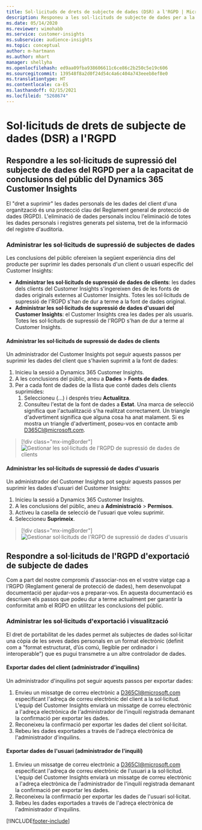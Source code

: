 ```yaml
---
title: Sol·licituds de drets de subjecte de dades (DSR) a l'RGPD | MicrosoftDocs
description: Responeu a les sol·licituds de subjecte de dades per a la capacitat de conclusions del públic del Dynamics 365 Customer Insights.
ms.date: 05/14/2020
ms.reviewer: wimohabb
ms.service: customer-insights
ms.subservice: audience-insights
ms.topic: conceptual
author: m-hartmann
ms.author: mhart
manager: shellyha
ms.openlocfilehash: ed9aa09fba938606611c6ce86c2b250c5e19c606
ms.sourcegitcommit: 139548f8a2d0f24d54c4a6c404a743eeeb8ef8e0
ms.translationtype: HT
ms.contentlocale: ca-ES
ms.lasthandoff: 02/15/2021
ms.locfileid: "5268674"
---
```

# <a name="data-subject-rights-dsr-requests-under-gdpr"></a>Sol·licituds de drets de subjecte de dades (DSR) a l'RGPD

## <a name="responding-to-gdpr-data-subject-delete-requests-for-dynamics-365-customer-insights-audience-insights-capability"></a>Respondre a les sol·licituds de supressió del subjecte de dades del RGPD per a la capacitat de conclusions del públic del Dynamics 365 Customer Insights

El "dret a suprimir" les dades personals de les dades del client d'una organització és una protecció clau del Reglament general de protecció de dades (RGPD). L'eliminació de dades personals inclou l'eliminació de totes les dades personals i registres generats pel sistema, tret de la informació del registre d'auditoria.

### <a name="manage-data-subject-delete-requests"></a>Administrar les sol·licituds de supressió de subjectes de dades

Les conclusions del públic ofereixen la següent experiència dins del producte per suprimir les dades personals d'un client o usuari específic del Customer Insights:

- **Administrar les sol·licituds de supressió de dades de clients**: les dades dels clients del Customer Insights s'ingereixen des de les fonts de dades originals externes al Customer Insights. Totes les sol·licituds de supressió de l'RGPD s'han de dur a terme a la font de dades original.
- **Administrar les sol·licituds de supressió de dades d'usuari del Customer Insights**: el Customer Insights crea les dades per als usuaris. Totes les sol·licituds de supressió de l'RGPD s'han de dur a terme al Customer Insights.

#### <a name="manage-delete-requests-for-customer-data"></a>Administrar les sol·licituds de supressió de dades de clients

Un administrador del Customer Insights pot seguir aquests passos per suprimir les dades del client que s'havien suprimit a la font de dades:

1. Inicieu la sessió a Dynamics 365 Customer Insights.
2. A les conclusions del públic, aneu a **Dades** > **Fonts de dades**.
3. Per a cada font de dades de la llista que conté dades dels clients suprimides:
   1. Seleccioneu (...) i després trieu **Actualitza**.
   2. Consulteu l'estat de la font de dades a **Estat**. Una marca de selecció significa que l'actualització s'ha realitzat correctament. Un triangle d'advertiment significa que alguna cosa ha anat malament. Si es mostra un triangle d'advertiment, poseu-vos en contacte amb D365CI@microsoft.com.

> [!div class="mx-imgBorder"]
> ![Gestionar les sol·licituds de l'RGPD de supressió de dades de clients](media/gdpr-data-sources.png "Gestionar les sol·licituds de l'RGPD de supressió de dades de clients")

#### <a name="manage-delete-requests-for-user-data"></a>Administrar les sol·licituds de supressió de dades d'usuaris

Un administrador del Customer Insights pot seguir aquests passos per suprimir les dades d'usuari del Customer Insights:

1. Inicieu la sessió a Dynamics 365 Customer Insights.
2. A les conclusions del públic, aneu a **Administració** > **Permisos**.
3. Activeu la casella de selecció de l'usuari que voleu suprimir.
4. Seleccioneu **Suprimeix**.

> [!div class="mx-imgBorder"]
> ![Gestionar sol·licituds de l'RGPD de supressió de dades d'usuaris](media/gdpr-permissions.png "Gestionar sol·licituds de l'RGPD de supressió de dades d'usuaris")

## <a name="responding-to-gdpr-data-subject-export-requests"></a>Respondre a sol·licituds de l'RGPD d'exportació de subjecte de dades

Com a part del nostre compromís d'associar-nos en el vostre viatge cap a l'RGPD (Reglament general de protecció de dades), hem desenvolupat documentació per ajudar-vos a preparar-vos. En aquesta documentació es descriuen els passos que podeu dur a terme actualment per garantir la conformitat amb el RGPD en utilitzar les conclusions del públic.

### <a name="manage-export-and-view-requests"></a>Administrar les sol·licituds d'exportació i visualització

El dret de portabilitat de les dades permet als subjectes de dades sol·licitar una còpia de les seves dades personals en un format electrònic (definit com a "format estructurat, d’ús comú, llegible per ordinador i interoperable”) que es pugui transmetre a un altre controlador de dades.

#### <a name="export-customer-data-tenant-admin"></a>Exportar dades del client (administrador d'inquilins)

Un administrador d'inquilins pot seguir aquests passos per exportar dades:

1. Envieu un missatge de correu electrònic a D365CI@microsoft.com especificant l'adreça de correu electrònic del client a la sol·licitud. L'equip del Customer Insights enviarà un missatge de correu electrònic a l'adreça electrònica de l'administrador de l'inquilí registrada demanant la confirmació per exportar les dades.
2. Reconeixeu la confirmació per exportar les dades del client sol·licitat.
3. Rebeu les dades exportades a través de l'adreça electrònica de l'administrador d'inquilins.

#### <a name="export-user-data-tenant-admin"></a>Exportar dades de l'usuari (administrador de l'inquilí)

1. Envieu un missatge de correu electrònic a D365CI@microsoft.com especificant l'adreça de correu electrònic de l'usuari a la sol·licitud. L'equip del Customer Insights enviarà un missatge de correu electrònic a l'adreça electrònica de l'administrador de l'inquilí registrada demanant la confirmació per exportar les dades.
2. Reconeixeu la confirmació per exportar les dades de l'usuari sol·licitat.
3. Rebeu les dades exportades a través de l'adreça electrònica de l'administrador d'inquilins.


[!INCLUDE[footer-include](../includes/footer-banner.md)]